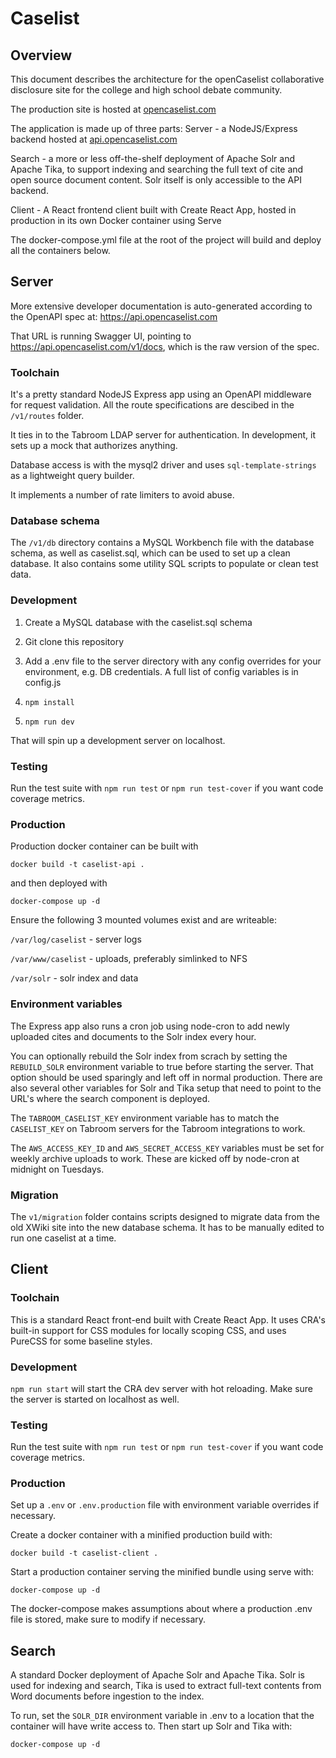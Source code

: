 # Caselist

## Overview

This document describes the architecture for the openCaselist collaborative disclosure site for the college and high school debate community.

The production site is hosted at [opencaselist.com](https://opencaselist.com)

The application is made up of three parts:
Server - a NodeJS/Express backend hosted at [api.opencaselist.com](https://api.opencaselist.com)

Search - a more or less off-the-shelf deployment of Apache Solr and Apache Tika, to support indexing and searching the full text of cite and open source document content. Solr itself is only accessible to the API backend.

Client - A React frontend client built with Create React App, hosted in production in its own Docker container using Serve

The docker-compose.yml file at the root of the project will build and deploy all the containers below.

## Server
More extensive developer documentation is auto-generated according to the OpenAPI spec at: https://api.opencaselist.com

That URL is running Swagger UI, pointing to https://api.opencaselist.com/v1/docs, which is the raw version of the spec.

### Toolchain

It's a pretty standard NodeJS Express app using an OpenAPI middleware for request validation. All the route specifications are descibed in the `/v1/routes` folder.

It ties in to the Tabroom LDAP server for authentication. In development, it sets up a mock that authorizes anything.

Database access is with the mysql2 driver and uses `sql-template-strings` as a lightweight query builder.

It implements a number of rate limiters to avoid abuse.

### Database schema

The `/v1/db` directory contains a MySQL Workbench file with the database schema, as well as caselist.sql, which can be used to set up a clean database. It also contains some utility SQL scripts to populate or clean test data.

### Development

1. Create a MySQL database with the caselist.sql schema

2. Git clone this repository

3. Add a .env file to the server directory with any config overrides for your environment, e.g. DB credentials. A full list of config variables is in config.js

4. `npm install`

5. `npm run dev`

That will spin up a development server on localhost.

### Testing

Run the test suite with `npm run test` or `npm run test-cover` if you want code coverage metrics.

### Production

Production docker container can be built with

`docker build -t caselist-api .`

and then deployed with

`docker-compose up -d`

Ensure the following 3 mounted volumes exist and are writeable:

`/var/log/caselist` - server logs

`/var/www/caselist` - uploads, preferably simlinked to NFS

`/var/solr` - solr index and data

### Environment variables

The Express app also runs a cron job using node-cron to add newly uploaded cites and documents to the Solr index every hour.

You can optionally rebuild the Solr index from scrach by setting the `REBUILD_SOLR` environment variable to true before starting the server. That option should be used sparingly and left off in normal production. There are also several other variables for Solr and Tika setup that need to point to the URL's where the search component is deployed.

The `TABROOM_CASELIST_KEY` environment variable has to match the `CASELIST_KEY` on Tabroom servers for the Tabroom integrations to work.

The `AWS_ACCESS_KEY_ID` and `AWS_SECRET_ACCESS_KEY` variables must be set for weekly archive uploads to work. These are kicked off by node-cron at midnight on Tuesdays.

### Migration

The `v1/migration` folder contains scripts designed to migrate data from the old XWiki site into the new database schema. It has to be manually edited to run one caselist at a time.

## Client

### Toolchain

This is a standard React front-end built with Create React App. It uses CRA's built-in support for CSS modules for locally scoping CSS, and uses PureCSS for some baseline styles.

### Development

`npm run start` will start the CRA dev server with hot reloading. Make sure the server is started on localhost as well.

### Testing

Run the test suite with `npm run test` or `npm run test-cover` if you want code coverage metrics.

### Production

Set up a `.env` or `.env.production` file with environment variable overrides if necessary.

Create a docker container with a minified production build with:

`docker build -t caselist-client .`

Start a production container serving the minified bundle using serve with:

`docker-compose up -d`

The docker-compose makes assumptions about where a production .env file is stored, make sure to modify if necessary.

## Search

A standard Docker deployment of Apache Solr and Apache Tika. Solr is used for indexing and search, Tika is used to extract full-text contents from Word documents before ingestion to the index.

To run, set the `SOLR_DIR` environment variable in .env to a location that the container will have write access to. Then start up Solr and Tika with:

`docker-compose up -d`
